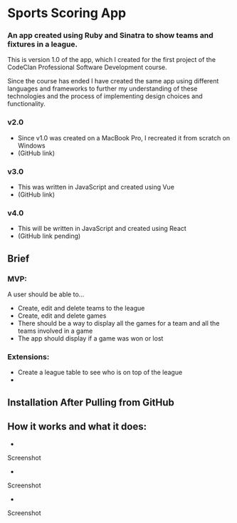 # Sports Scoring App

### An app created using Ruby and Sinatra to show teams and fixtures in a league.

This is version 1.0 of the app, which I created for the first project of the CodeClan Professional Software Development course.

Since the course has ended I have created the same app using different languages and frameworks to further my understanding of these technologies and the process of implementing design choices and functionality.

### v2.0
- Since v1.0 was created on a MacBook Pro, I recreated it from scratch on Windows
- (GitHub link)

### v3.0
- This was written in JavaScript and created using Vue
- (GitHub link)

### v4.0
- This will be written in JavaScript and created using React
- (GitHub link pending)

## Brief

### MVP:
A user should be able to…

- Create, edit and delete teams to the league
- Create, edit and delete games
- There should be a way to display all the games for a team and all the teams involved in a game
- The app should display if a game was won or lost

### Extensions:
- Create a league table to see who is on top of the league
- 

## Installation After Pulling from GitHub



## How it works and what it does:

- 

Screenshot

- 

Screenshot

- 

Screenshot
